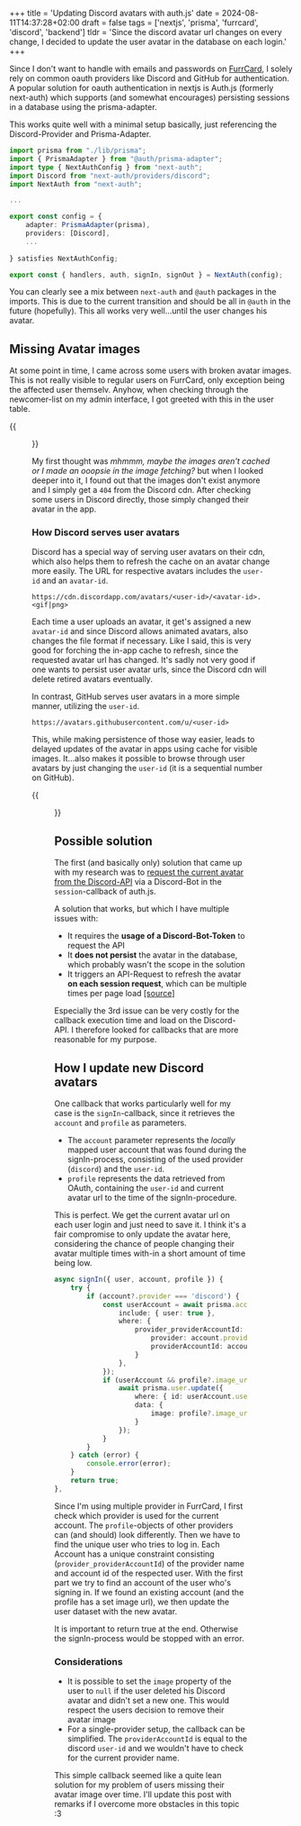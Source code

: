+++
title = 'Updating Discord avatars with auth.js'
date = 2024-08-11T14:37:28+02:00
draft = false
tags = ['nextjs', 'prisma', 'furrcard', 'discord', 'backend']
tldr = 'Since the discord avatar url changes on every change, I decided to update the user avatar in the database on each login.'
+++

Since I don't want to handle with emails and passwords on [FurrCard](https://furrcard.com), I solely rely on common oauth providers like Discord and GitHub for authentication. A popular solution for oauth authentication in nextjs is Auth.js (formerly next-auth) which supports (and somewhat encourages) persisting sessions in a database using the prisma-adapter.

This works quite well with a minimal setup basically, just referencing the Discord-Provider and Prisma-Adapter.
```ts
import prisma from "./lib/prisma";
import { PrismaAdapter } from "@auth/prisma-adapter";
import type { NextAuthConfig } from "next-auth";
import Discord from "next-auth/providers/discord";
import NextAuth from "next-auth";

...

export const config = {
    adapter: PrismaAdapter(prisma),
    providers: [Discord],
    ...
    
} satisfies NextAuthConfig;

export const { handlers, auth, signIn, signOut } = NextAuth(config);
```

You can clearly see a mix between `next-auth` and `@auth` packages in the imports. This is due to the current transition and should be all in `@auth` in the future (hopefully). This all works very well...until the user changes his avatar.

## Missing Avatar images
At some point in time, I came across some users with broken avatar images. This is not really visible to regular users on FurrCard, only exception being the affected user themselv. Anyhow, when checking through the newcomer-list on my admin interface, I got greeted with this in the user table.

{{<figure src="https://i.imgur.com/B65reAe.png" title="Missing avatars">}}

My first thought was *mhmmm, maybe the images aren't cached or I made an ooopsie in the image fetching?* but when I looked deeper into it, I found out that the images don't exist anymore and I simply get a `404` from the Discord cdn. After checking some users in Discord directly, those simply changed their avatar in the app.

### How Discord serves user avatars
Discord has a special way of serving user avatars on their cdn, which also helps them to refresh the cache on an avatar change more easily. The URL for respective avatars includes the `user-id` and an `avatar-id`.
```
https://cdn.discordapp.com/avatars/<user-id>/<avatar-id>.<gif|png>
```
Each time a user uploads an avatar, it get's assigned a new `avatar-id` and since Discord allows animated avatars, also changes the file format if necessary.
Like I said, this is very good for forching the in-app cache to refresh, since the requested avatar url has changed. It's sadly not very good if one wants to persist user avatar urls, since the Discord cdn will delete retired avatars eventually.

In contrast, GitHub serves user avatars in a more simple manner, utilizing the `user-id`.
```
https://avatars.githubusercontent.com/u/<user-id>
```
This, while making persistence of those way easier, leads to delayed updates of the avatar in apps using cache for visible images. It...also makes it possible to browse through user avatars by just changing the `user-id` (it is a sequential number on GitHub).

{{<figure src="https://avatars.githubusercontent.com/u/7807230" title="My current avatar on GitHub. period.">}}

## Possible solution

The first (and basically only) solution that came up with my research was to [request the current avatar from the Discord-API](https://github.com/nextauthjs/next-auth/discussions/9204) via a Discord-Bot in the `session`-callback of auth.js.

A solution that works, but which I have multiple issues with:
- It requires the **usage of a Discord-Bot-Token** to request the API
- It **does not persist** the avatar in the database, which probably wasn't the scope in the solution
- It triggers an API-Request to refresh the avatar **on each session request**, which can be multiple times per page load [[source]](https://next-auth.js.org/configuration/callbacks#session-callback)

Especially the 3rd issue can be very costly for the callback execution time and load on the Discord-API. I therefore looked for callbacks that are more reasonable for my purpose.

## How I update new Discord avatars

One callback that works particularly well for my case is the `signIn`-callback, since it retrieves the `account` and `profile` as parameters.

- The `account` parameter represents the *locally* mapped user account that was found during the signIn-process, consisting of the used provider (`discord`) and the `user-id`.
- `profile` represents the data retrieved from OAuth, containing the `user-id` and current avatar url to the time of the signIn-procedure.

This is perfect. We get the current avatar url on each user login and just need to save it. I think it's a fair compromise to only update the avatar here, considering the chance of people changing their avatar multiple times with-in a short amount of time being low.

```ts
async signIn({ user, account, profile }) {
    try {
        if (account?.provider === 'discord') {
            const userAccount = await prisma.account.findUnique({
                include: { user: true },
                where: { 
                    provider_providerAccountId: {
                        provider: account.provider as string,
                        providerAccountId: account.providerAccountId as string,
                    }
                },
            });
            if (userAccount && profile?.image_url) {
                await prisma.user.update({
                    where: { id: userAccount.user.id },
                    data: {
                        image: profile?.image_url as string,
                    }
                });
            }
        }
    } catch (error) {
        console.error(error);
    }
    return true;
},
```

Since I'm using multiple provider in FurrCard, I first check which provider is used for the current account. The `profile`-objects of other providers can (and should) look differently. 
Then we have to find the unique user who tries to log in. Each Account has a unique constraint consisting (`provider_providerAccountId`) of the provider name and account id of the respected user. With the first part we try to find an account of the user who's signing in. If we found an existing account (and the profile has a set image url), we then update the user dataset with the new avatar. 

It is important to return true at the end. Otherwise the signIn-process would be stopped with an error.

### Considerations
- It is possible to set the `image` property of the user to `null` if the user deleted his Discord avatar and didn't set a new one. This would respect the users decision to remove their avatar image
- For a single-provider setup, the callback can be simplified. The `providerAccountId` is equal to the discord `user-id` and we wouldn't have to check for the current provider name.

This simple callback seemed like a quite lean solution for my problem of users missing their avatar image over time. I'll update this post with remarks if I overcome more obstacles in this topic :3
